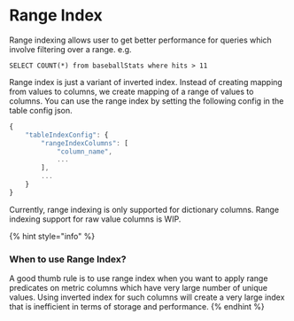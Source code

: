 # Range Index

Range indexing allows user to get better performance for queries which involve filtering over a range. e.g.

`SELECT COUNT(*) from baseballStats where hits > 11`

Range index is just a variant of inverted index. Instead of creating mapping from values to columns, we create mapping of a range of values to columns. You can use the range index by setting the following config in the table config json.

```javascript
{
    "tableIndexConfig": {
        "rangeIndexColumns": [
            "column_name",
            ...
        ],
        ...
    }
}
```

Currently, range indexing is only supported for dictionary columns. Range indexing support for raw value columns is WIP.

{% hint style="info" %}
### When to use Range Index?

A good thumb rule is to use range index when you want to apply range predicates on metric columns which have very large number of unique values. Using inverted index for such columns will create a very large index that is inefficient in terms of storage and performance.
{% endhint %}

### 

### 



